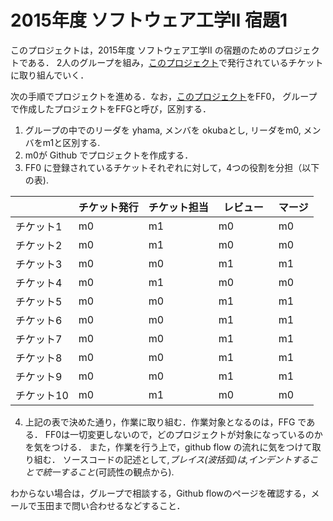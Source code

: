 # 2015年度 ソフトウェア工学II 宿題1

このプロジェクトは，2015年度 ソフトウェア工学II の宿題のためのプロジェクトである．
2人のグループを組み，[このプロジェクト](https://github.com/ksuse/FileFinder)で発行されているチケットに取り組んでいく．

次の手順でプロジェクトを進める．なお，[このプロジェクト](https://github.com/ksuse/FileFinder)をFF0，
グループで作成したプロジェクトをFFGと呼び，区別する．

1. グループの中でのリーダを  yhama, メンバを okubaとし, リーダをm0, メンバをm1と区別する.
2. m0が Github でプロジェクトを作成する．
3. FF0 に登録されているチケットそれぞれに対して，4つの役割を分担（以下の表).


|          | チケット発行 | チケット担当 | レビュー　| マージ |
|----------|------------|-------------|---------|--------|
| チケット1 | m0 | m1 | m0 | m0 |
| チケット2 | m0 | m1 | m0 | m0 |
| チケット3 | m0 | m0 | m1 | m1 |
| チケット4 | m0 | m1| m0 | m0 |
| チケット5 | m0 | m0 | m1 | m1 |
| チケット6 | m0 | m0 | m1 | m1 |
| チケット7 | m0 | m0 | m1 | m1 |
| チケット8 | m0 | m0 | m1 | m1 |
| チケット9 | m0 | m0 | m1| m1 |
| チケット10 | m0 | m1| m0 | m0 |


4. 上記の表で決めた通り，作業に取り組む．作業対象となるのは，FFG である．
   FF0は一切変更しないので，どのプロジェクトが対象になっているのかを気をつける．
   また，作業を行う上で，github flow の流れに気をつけて取り組む．
   ソースコードの記述として,*ブレイス(波括弧)は,インデントすることで統一すること*(可読性の観点から).

わからない場合は，グループで相談する，Github flowのページを確認する，メールで玉田まで問い合わせるなどすること．
